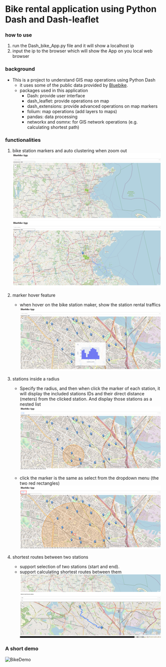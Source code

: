 # Bike rental application using Python Dash and Dash-leaflet

### how to use
1. run the Dash_bike_App.py file and it will show a localhost ip
2. input the ip to the browser which will show the App on you local web browser


### background
* This is a project to understand GIS map operations using Python Dash
    - it uses some of the public data provided by [Bluebike](https://www.bluebikes.com/system-data).
    - packages used in this application 
        * Dash: provide user interface
        * dash_leaflet: provide operations on map
        * dash_extensions: provide advanced operations on map markers
        * folium: map operations (add layers to maps)
        * pandas: data processing
        * networkx and osmnx: for GIS network operations (e.g. calculating shortest path)

### functionalities
1. bike station markers and auto clustering when zoom out
![stationCluster](img/bike02.png)
![cluster2](img/bike03.png)

2. marker hover feature
    - when hover on the bike station maker, show the station rental traffics
    ![hoverStation](img/bike06.png)

3. stations inside a radius
    - Specify the radius, and then when click the marker of each station, it will display the included stations IDs and their direct distance (meters) from the clicked station. And display those stations as a nested list
    ![radius](img/bike12.png)

    - click the marker is the same as select from the dropdown menu (the two red rectangles)
    ![dropdown](img/bike13e.png)

4. shortest routes between two stations
    - support selection of two stations (start and end).
    - support calculating shortest routes between them  
    ![shortRoutes](img/bike18.png)

### A short demo
![BikeDemo](img/bluebike.gif)
